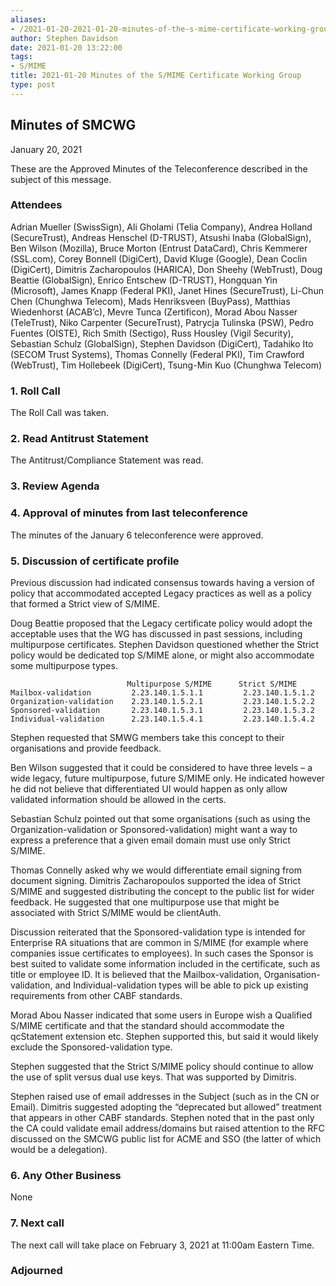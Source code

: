 ```yaml
---
aliases:
- /2021-01-20-2021-01-20-minutes-of-the-s-mime-certificate-working-group/
author: Stephen Davidson
date: 2021-01-20 13:22:00
tags:
- S/MIME
title: 2021-01-20 Minutes of the S/MIME Certificate Working Group
type: post
---
```


## Minutes of SMCWG 

January 20, 2021

These are the Approved Minutes of the Teleconference described in the subject of this message.

### Attendees 

Adrian Mueller (SwissSign), Ali Gholami (Telia Company), Andrea Holland (SecureTrust), Andreas Henschel (D-TRUST), Atsushi Inaba (GlobalSign), Ben Wilson (Mozilla), Bruce Morton (Entrust DataCard), Chris Kemmerer (SSL.com), Corey Bonnell (DigiCert), David Kluge (Google), Dean Coclin (DigiCert), Dimitris Zacharopoulos (HARICA), Don Sheehy (WebTrust), Doug Beattie (GlobalSign), Enrico Entschew (D-TRUST), Hongquan Yin (Microsoft), James Knapp (Federal PKI), Janet Hines (SecureTrust), Li-Chun Chen (Chunghwa Telecom), Mads Henriksveen (BuyPass), Matthias Wiedenhorst (ACAB’c), Mevre Tunca (Zertificon), Morad Abou Nasser (TeleTrust), Niko Carpenter (SecureTrust), Patrycja Tulinska (PSW), Pedro Fuentes (OISTE), Rich Smith (Sectigo), Russ Housley (Vigil Security), Sebastian Schulz (GlobalSign), Stephen Davidson (DigiCert), Tadahiko Ito (SECOM Trust Systems), Thomas Connelly (Federal PKI), Tim Crawford (WebTrust), Tim Hollebeek (DigiCert), Tsung-Min Kuo (Chunghwa Telecom)

### 1. Roll Call 

The Roll Call was taken.

### 2. Read Antitrust Statement 

The Antitrust/Compliance Statement was read.

### 3. Review Agenda 

### 4. Approval of minutes from last teleconference 

The minutes of the January 6 teleconference were approved.

### 5. Discussion of certificate profile 

Previous discussion had indicated consensus towards having a version of policy that accommodated accepted Legacy practices as well as a policy that formed a Strict view of S/MIME.

Doug Beattie proposed that the Legacy certificate policy would adopt the acceptable uses that the WG has discussed in past sessions, including multipurpose certificates. Stephen Davidson questioned whether the Strict policy would be dedicated top S/MIME alone, or might also accommodate some multipurpose types.

```
                          Multipurpose S/MIME      Strict S/MIME 
Mailbox-validation         2.23.140.1.5.1.1         2.23.140.1.5.1.2 
Organization-validation    2.23.140.1.5.2.1         2.23.140.1.5.2.2 
Sponsored-validation       2.23.140.1.5.3.1         2.23.140.1.5.3.2 
Individual-validation      2.23.140.1.5.4.1         2.23.140.1.5.4.2
```

Stephen requested that SMWG members take this concept to their organisations and provide feedback.

Ben Wilson suggested that it could be considered to have three levels – a wide legacy, future multipurpose, future S/MIME only. He indicated however he did not believe that differentiated UI would happen as only allow validated information should be allowed in the certs.

Sebastian Schulz pointed out that some organisations (such as using the Organization-validation or Sponsored-validation) might want a way to express a preference that a given email domain must use only Strict S/MIME.

Thomas Connelly asked why we would differentiate email signing from document signing. Dimitris Zacharopoulos supported the idea of Strict S/MIME and suggested distributing the concept to the public list for wider feedback. He suggested that one multipurpose use that might be associated with Strict S/MIME would be clientAuth.

Discussion reiterated that the Sponsored-validation type is intended for Enterprise RA situations that are common in S/MIME (for example where companies issue certificates to employees). In such cases the Sponsor is best suited to validate some information included in the certificate, such as title or employee ID. It is believed that the Mailbox-validation, Organisation-validation, and Individual-validation types will be able to pick up existing requirements from other CABF standards.

Morad Abou Nasser indicated that some users in Europe wish a Qualified S/MIME certificate and that the standard should accommodate the qcStatement extension etc. Stephen supported this, but said it would likely exclude the Sponsored-validation type.

Stephen suggested that the Strict S/MIME policy should continue to allow the use of split versus dual use keys. That was supported by Dimitris.

Stephen raised use of email addresses in the Subject (such as in the CN or Email). Dimitris suggested adopting the “deprecated but allowed” treatment that appears in other CABF standards. Stephen noted that in the past only the CA could validate email address/domains but raised attention to the RFC discussed on the SMCWG public list for ACME and SSO (the latter of which would be a delegation).

### 6. Any Other Business 

None

### 7. Next call 

The next call will take place on February 3, 2021 at 11:00am Eastern Time.

### Adjourned